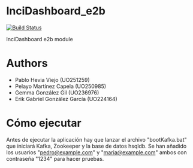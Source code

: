 # InciDashboard_e2b

[![Build Status](https://travis-ci.org/Arquisoft/InciDashboard_e2b.svg?branch=master)](https://travis-ci.org/Arquisoft/InciDashboard_e2b)

InciDashboard e2b module

# Authors 

* Pablo Hevia Viejo (UO251259)
* Pelayo Martínez Capela (UO250985)
* Gemma González Gil (UO236976)
* Erik Gabriel González García (UO224164)

# Cómo ejecutar

Antes de ejecutar la aplicación hay que lanzar el archivo "bootKafka.bat" que iniciará Kafka, Zookeeper y la base de datos hsqldb.
Se han añadido los usuarios "pedro@example.com" y "maria@example.com" ambos con contraseña "1234" para hacer pruebas.
